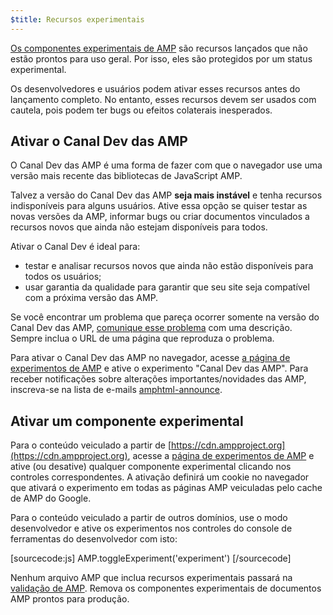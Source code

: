 ```yaml
---
$title: Recursos experimentais
---
```


[Os componentes experimentais de AMP](https://github.com/ampproject/amphtml/tree/master/tools/experiments) 
são recursos lançados que não estão prontos para uso geral. Por isso, eles são protegidos por um status 
experimental.

Os desenvolvedores e usuários podem ativar esses recursos antes do lançamento completo. No entanto, esses 
recursos devem ser usados ​​com cautela, pois podem ter bugs ou efeitos colaterais inesperados.

## Ativar o Canal Dev das AMP

O Canal Dev das AMP é uma forma de fazer com que o navegador use uma versão mais recente das bibliotecas de 
JavaScript AMP.

Talvez a versão do Canal Dev das AMP **seja mais instável** e tenha recursos indisponíveis para alguns 
usuários. Ative essa opção se quiser testar as novas versões da AMP, informar bugs ou criar documentos 
vinculados a recursos novos que ainda não estejam disponíveis para todos.

Ativar o Canal Dev é ideal para:

- testar e analisar recursos novos que ainda não estão disponíveis para todos os usuários;
- usar garantia da qualidade para garantir que seu site seja compatível com a próxima versão das AMP.

Se você encontrar um problema que pareça ocorrer somente na versão do Canal Dev das AMP, [comunique esse problema](https://github.com/ampproject/amphtml/issues/new) com uma descrição. Sempre inclua o URL de uma página que reproduza o problema.

Para ativar o Canal Dev das AMP no navegador, acesse [a página de experimentos de AMP](https://cdn.ampproject.org/experiments.html) e ative o experimento "Canal Dev das AMP". Para receber notificações sobre alterações importantes/novidades das AMP, inscreva-se na lista de e-mails [amphtml-announce](https://groups.google.com/forum/#!forum/amphtml-announce).

## Ativar um componente experimental

Para o conteúdo veiculado a partir de [https://cdn.ampproject.org](https://cdn.ampproject.org), acesse a [página de experimentos de AMP](https://cdn.ampproject.org/experiments.html) e ative (ou desative) qualquer componente experimental clicando nos controles correspondentes. A ativação definirá um cookie no navegador que ativará o experimento em todas as páginas AMP veiculadas pelo cache de AMP do Google.

Para o conteúdo veiculado a partir de outros domínios, use o modo desenvolvedor e ative os experimentos nos controles do console de ferramentas do desenvolvedor com isto:

[sourcecode:js]
AMP.toggleExperiment('experiment')
[/sourcecode]

Nenhum arquivo AMP que inclua recursos experimentais passará na 
[validação de AMP](/pt_br/docs/fundamentals/validate.html). 
Remova os componentes experimentais de documentos AMP prontos para produção.

